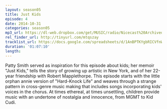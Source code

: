```yaml
---
layout: season05
title: Just Kids
episode: 4
date: 2014-10-31
categories: season05
mp3_url: https://dl-web.dropbox.com/get/MUSIC/radio/Nicecast%20Archived%20Audio%2020141017%202344.mp3?_subject_uid=7743283&w=AACo0WSkzcfnkb-yVXH7RiOMNkJg_kyWFMYtC7cSdT2gOA
rel_finder_url: http://tinyurl.com/mtqszay
tracklist_url: https://docs.google.com/spreadsheets/d/1AnBPTKYgbRICVfnWy8lh2XAfNTw8cQFm6TVHdbUXQa0/edit#gid=45
duration: '01:07:10'
length:
---
```


Patty Smith served as inspiration for this episode about kids; her memoir "Just Kids," tells the story of growing up artistic in New York, and of her 22-year friendship with Robert Mapplethorpe. This episode starts with the little orphan annie version of "Hard-Knock Life" and weaves through a strange pattern in cross-genre music making that includes songs incorporating kids' voices in the chorus. At times ethereal, at times unsettling, children provide music with an undertone of nostalgia and innocence, from MGMT to Kid Cudi.